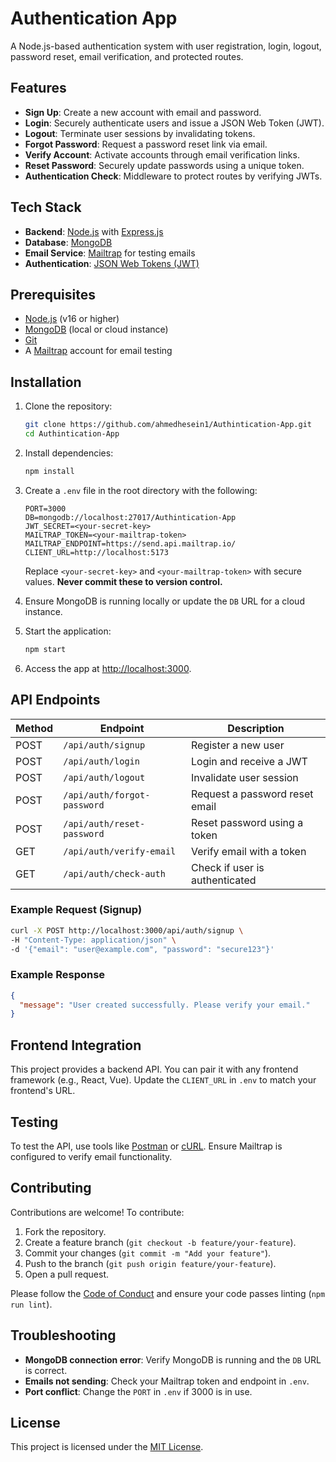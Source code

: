 
# Authentication App

A Node.js-based authentication system with user registration, login, logout, password reset, email verification, and protected routes.

## Features

- **Sign Up**: Create a new account with email and password.
- **Login**: Securely authenticate users and issue a JSON Web Token (JWT).
- **Logout**: Terminate user sessions by invalidating tokens.
- **Forgot Password**: Request a password reset link via email.
- **Verify Account**: Activate accounts through email verification links.
- **Reset Password**: Securely update passwords using a unique token.
- **Authentication Check**: Middleware to protect routes by verifying JWTs.

## Tech Stack

- **Backend**: [Node.js](https://nodejs.org/) with [Express.js](https://expressjs.com/)
- **Database**: [MongoDB](https://www.mongodb.com/)
- **Email Service**: [Mailtrap](https://mailtrap.io/) for testing emails
- **Authentication**: [JSON Web Tokens (JWT)](https://jwt.io/)

## Prerequisites

- [Node.js](https://nodejs.org/) (v16 or higher)
- [MongoDB](https://www.mongodb.com/) (local or cloud instance)
- [Git](https://git-scm.com/)
- A [Mailtrap](https://mailtrap.io/) account for email testing

## Installation

1. Clone the repository:

   ```bash
   git clone https://github.com/ahmedhesein1/Authintication-App.git
   cd Authintication-App
   ```

2. Install dependencies:

   ```bash
   npm install
   ```

3. Create a `.env` file in the root directory with the following:

   ```env
   PORT=3000
   DB=mongodb://localhost:27017/Authintication-App
   JWT_SECRET=<your-secret-key>
   MAILTRAP_TOKEN=<your-mailtrap-token>
   MAILTRAP_ENDPOINT=https://send.api.mailtrap.io/
   CLIENT_URL=http://localhost:5173
   ```

   Replace `<your-secret-key>` and `<your-mailtrap-token>` with secure values. **Never commit these to version control.**

4. Ensure MongoDB is running locally or update the `DB` URL for a cloud instance.

5. Start the application:

   ```bash
   npm start
   ```

6. Access the app at [http://localhost:3000](http://localhost:3000).

## API Endpoints

| Method | Endpoint                     | Description                          |
|--------|------------------------------|--------------------------------------|
| POST   | `/api/auth/signup`           | Register a new user                  |
| POST   | `/api/auth/login`            | Login and receive a JWT             |
| POST   | `/api/auth/logout`           | Invalidate user session             |
| POST   | `/api/auth/forgot-password`  | Request a password reset email      |
| POST   | `/api/auth/reset-password`   | Reset password using a token        |
| GET    | `/api/auth/verify-email`     | Verify email with a token           |
| GET    | `/api/auth/check-auth`       | Check if user is authenticated      |

### Example Request (Signup)

```bash
curl -X POST http://localhost:3000/api/auth/signup \
-H "Content-Type: application/json" \
-d '{"email": "user@example.com", "password": "secure123"}'
```

### Example Response

```json
{
  "message": "User created successfully. Please verify your email."
}
```

## Frontend Integration

This project provides a backend API. You can pair it with any frontend framework (e.g., React, Vue). Update the `CLIENT_URL` in `.env` to match your frontend's URL.

## Testing

To test the API, use tools like [Postman](https://www.postman.com/) or [cURL](https://curl.se/). Ensure Mailtrap is configured to verify email functionality.

## Contributing

Contributions are welcome! To contribute:

1. Fork the repository.
2. Create a feature branch (`git checkout -b feature/your-feature`).
3. Commit your changes (`git commit -m "Add your feature"`).
4. Push to the branch (`git push origin feature/your-feature`).
5. Open a pull request.

Please follow the [Code of Conduct](CODE_OF_CONDUCT.md) and ensure your code passes linting (`npm run lint`).

## Troubleshooting

- **MongoDB connection error**: Verify MongoDB is running and the `DB` URL is correct.
- **Emails not sending**: Check your Mailtrap token and endpoint in `.env`.
- **Port conflict**: Change the `PORT` in `.env` if 3000 is in use.

## License

This project is licensed under the [MIT License](LICENSE).
